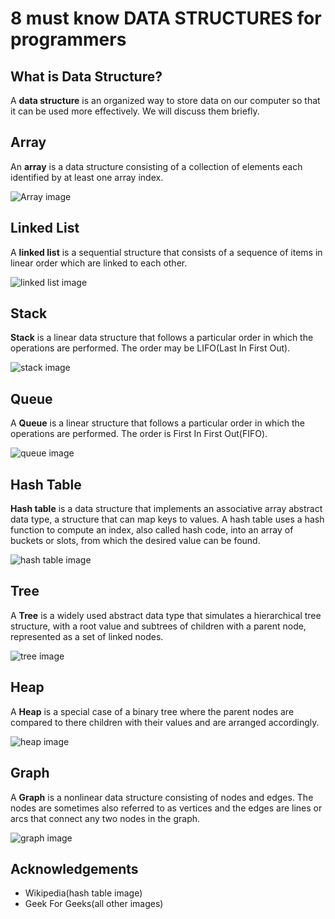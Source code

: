 # 8 must know DATA STRUCTURES for programmers

## What is Data Structure?

A **data structure** is an organized way to store data on our computer so that it can be used more effectively. We will discuss them briefly.

## Array

An **array** is a data structure consisting of a collection of elements each identified by at least one array index.

![Array image](https://ishanbagchi.github.io/Ishan-Tech-Blog/day4/images/array.PNG)

## Linked List

A **linked list** is a sequential structure that consists of a sequence of items in linear order which are linked to each other.

![linked list image](https://ishanbagchi.github.io/Ishan-Tech-Blog/day4/images/linked-list.PNG)

## Stack

**Stack** is a linear data structure that follows a particular order in which the operations are performed. The order may be LIFO(Last In First Out).

![stack image](https://ishanbagchi.github.io/Ishan-Tech-Blog/day4/images/stack.PNG)

## Queue

A **Queue** is a linear structure that follows a particular order in which the operations are performed. The order is First In First Out(FIFO).

![queue image](https://ishanbagchi.github.io/Ishan-Tech-Blog/day4/images/stack.PNG)

## Hash Table

**Hash table** is a data structure that implements an associative array abstract data type, a structure that can map keys to values. A hash table uses a hash function to compute an index, also called hash code, into an array of buckets or slots, from which the desired value can be found. 

![hash table image](https://ishanbagchi.github.io/Ishan-Tech-Blog/day4/images/hash-table.PNG)

## Tree

A **Tree** is a widely used abstract data type that simulates a hierarchical tree structure, with a root value and subtrees of children with a parent node, represented as a set of linked nodes.

![tree image](https://ishanbagchi.github.io/Ishan-Tech-Blog/day4/images/tree.PNG)

## Heap

A **Heap** is a special case of a binary tree where the parent nodes are compared to there children with their values and are arranged accordingly. 

![heap image](https://ishanbagchi.github.io/Ishan-Tech-Blog/day4/images/heap.PNG)

## Graph

A **Graph** is a nonlinear data structure consisting of nodes and edges. The nodes are sometimes also referred to as vertices and the edges are lines or arcs that connect any two nodes in the graph.

![graph image](https://ishanbagchi.github.io/Ishan-Tech-Blog/day4/images/graph.PNG)

## Acknowledgements

+ Wikipedia(hash table image)
+ Geek For Geeks(all other images)
